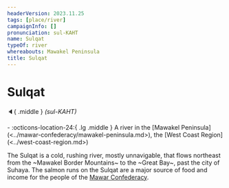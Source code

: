 ```yaml
---
headerVersion: 2023.11.25
tags: [place/river]
campaignInfo: []
pronunciation: sul-KAHT
name: Sulqat
typeOf: river
whereabouts: Mawakel Peninsula
title: Sulqat
---
```

# Sulqat
:speaker:{ .middle } *(sul-KAHT)*  
<div class="grid cards ext-narrow-margin ext-one-column" markdown>
-    :octicons-location-24:{ .lg .middle } A river in the [Mawakel Peninsula](<../mawar-confederacy/mawakel-peninsula.md>), the [West Coast Region](<../west-coast-region.md>)  
</div>


The Sulqat is a cold, rushing river, mostly unnavigable, that flows northeast from the ~Mawakel Border Mountains~ to the ~Great Bay~, past the city of Suhaya. The salmon runs on the Sulqat are a major source of food and income for the people of the [Mawar Confederacy](<../mawar-confederacy/mawar-confederacy.md>). 
